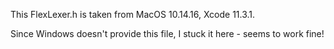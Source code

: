This FlexLexer.h is taken from MacOS 10.14.16, Xcode 11.3.1.

Since Windows doesn't provide this file, I stuck it here - seems to work fine!